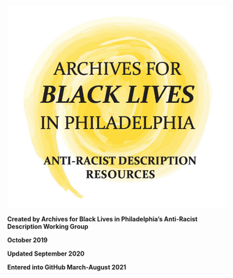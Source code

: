 ![Archives for Black Lives in philadelphia Anti-Racist Description Resources](TitlePageImage.png)

**Created by Archives for Black Lives in Philadelphia’s Anti-Racist Description Working Group**

**October 2019**

**Updated September 2020**

**Entered into GitHub March-August 2021**

